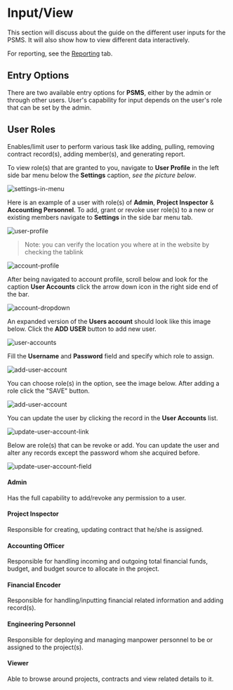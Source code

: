 # Input/View

This section will discuss about the guide on the different user inputs for the PSMS. It will also show how to view different data interactively. 

For reporting, see the [Reporting](/reporting) tab.

## Entry Options

There are two available entry options for **PSMS**, either by the admin or through other users. User's capability for input depends on the user's role that can be set by the admin.

## User Roles

Enables/limit user to perform various task like adding, pulling, removing contract record(s), adding member(s), and generating report.

To view role(s) that are granted to you, navigate to **User Profile** in the left side bar menu below the **Settings** caption, *see the picture below*.

![settings-in-menu](/images/view/settings_in_menu.png)

Here is an example of a user with role(s) of **Admin**, **Project Inspector** & **Accounting Personnel**. To add, grant or revoke user role(s) to a new or existing members navigate to **Settings** in the side bar menu tab.

![user-profile](/images/settings/user_profile.png)

> Note: you can verify the location you where at in the website by checking the tablink

![account-profile](/images/settings/account/account_profile.png)

After being navigated to account profile, scroll below and look for the caption **User Accounts** click the arrow down icon in the right side end of the bar. 

![account-dropdown](/images/settings/account/account_dropdown.png)

An expanded version of the **Users account** should look like this image below. Click the **ADD USER** button to add new user.

![user-accounts](/images/settings/account/user_accounts.png)

Fill the **Username** and **Password** field and specify which role to assign.

![add-user-account](/images/settings/account/add_user_account.png)

You can choose role(s) in the option, see the image below. After adding a role click the "SAVE" button.

![add-user-account](/images/settings/account/add_user_account_option.png)

You can update the user by clicking the record in the **User Accounts** list.

![update-user-account-link](/images/settings/account/update_user_account_link.png)

Below are role(s) that can be revoke or add. You can update the user and alter any records except the password whom she acquired before.

![update-user-account-field](/images/settings/account/update_user_account_field.png)

#### Admin

Has the full capability to add/revoke any permission to a user.

#### Project Inspector

Responsible for creating, updating contract that he/she is assigned.

#### Accounting Officer

Responsible for handling incoming and outgoing total financial funds, budget, and budget source to allocate in the project.

#### Financial Encoder

Responsible for handling/inputting financial related information and adding record(s).

#### Engineering Personnel

Responsible for deploying and managing manpower personnel to be or assigned to the project(s).

#### Viewer

Able to browse around projects, contracts and view related details to it.